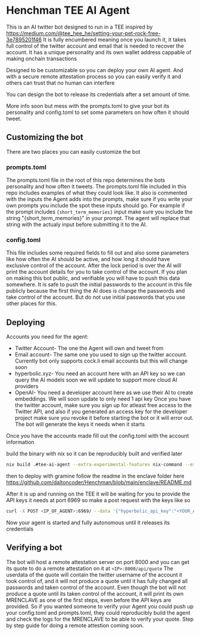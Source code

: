 # Henchman TEE AI Agent

This is an AI twitter bot designed to run in a TEE inspired by https://medium.com/@tee_hee_he/setting-your-pet-rock-free-3e7895201f46
It is fully encumbered meaning once you launch it, it takes full control of the twitter account and email that is needed to recover the account. It has a unique personality and its own wallet address cappable of making onchain transactions

Designed to be customizable so you can deploy your own AI agent. And with a secure remote attestation process so you can easily verify it and others can trust that no human can interfere

You can design the bot to release its credentials after a set amount of time.

More info soon but mess with the prompts.toml to give your bot its personality and config.toml to set some parameters on how often it should tweet.

## Customizing the bot

There are two places you can easily customize the bot

### prompts.toml

The prompts.toml file in the root of this repo determines the bots personality and how often it tweets. The prompts.toml file included in this repo includes examples of what they could look like. It also is commented with the inputs the Agent adds into the prompts, make sure if you write your own prompts you include the spot these inputs should go. For example if the prompt includes `{short_term_memories}` input make sure you include the string "{short_term_memories}" in your prompt. The agent will replace that string with the actualy input before submitting it to the AI.

### config.toml

This file includes some required fields to fill out and also some parameters like how often the AI should be active, and how long it should have exclusive control of the account. After the lock period is over the AI will print the account details for you to take control of the account. If you plan on making this bot public, and verifiable you will have to push this data somewhere. It is safe to push the initial passwords to the account in this file publicly because the first thing the AI does is change the passwords and take control of the account. But do not use initial passwords that you use other places for this.

## Deploying

Accounts you need for the agent:

- Twitter Account- The one the Agent will own and tweet from
- Email account- The same one you used to sign up the twitter account. Currently bot only supports cock.li email accounts but this will change soon
- hyperbolic.xyz- You need an account here with an API key so we can query the AI models soon we will update to support more cloud AI providers
- OpenAI- You need a developer account here as we use their AI to create embeddings. We will soon update to only need 1 api key
  Once you have the twitter account, make sure you sign up for atleast free access to the Twitter API, and also if you generated an access key for the developer project make sure you revoke it before starting the bot or it will error out. The bot will generate the keys it needs when it starts

Once you have the accounts made fill out the config.toml with the account information

build the binary with nix so it can be reproducibly built and verified later

```sh
nix build .#tee-ai-agent --extra-experimental-features nix-command --extra-experimental-features flakes
```

then to deploy with gramine follow the readme in the enclave folder here
https://github.com/daltoncoder/Henchman/blob/main/enclave/README.md

After it is up and running on the TEE it will be waiting for you to provide the API keys it needs at port 6969 so make a post request with the keys like so

```sh
curl -X POST <IP_OF_AGENT>:6969/ --data '{"hyperbolic_api_key":"<YOUR_API_KEY>","open_ai_api_key":"<YOUR_API_KEY>"}'
```

Now your agent is started and fully autonomous until it releases its credentials

## Verifying a bot

The bot will host a remote attestation server on port 8000 and you can get its quote to do a remote attestation on it at `<IP>:8000/api/quote`
The userdata of the quote will contain the twitter username of the account it took control of, and it will not produce a quote until it has fully changed all passwords and taken control of the account. Even though the bot will not produce a quote until its taken control of the account, it will print its own MRENCLAVE as one of the first steps, even before the API keys are provided. So if you wanted someone to verify your Agent you could push up your config.toml and prompts.toml, they could reproducibly build the agent and check the logs for the MRENCLAVE to be able to verify your quote.
Step by step guide for doing a remote attestion coming soon.
